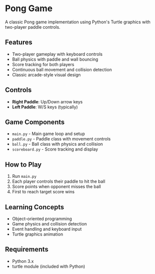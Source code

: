 # Pong Game

A classic Pong game implementation using Python's Turtle graphics with two-player paddle controls.

## Features
- Two-player gameplay with keyboard controls
- Ball physics with paddle and wall bouncing
- Score tracking for both players
- Continuous ball movement and collision detection
- Classic arcade-style visual design

## Controls
- **Right Paddle**: Up/Down arrow keys
- **Left Paddle**: W/S keys (typically)

## Game Components
- `main.py` - Main game loop and setup
- `paddle.py` - Paddle class with movement controls
- `ball.py` - Ball class with physics and collision
- `scoreboard.py` - Score tracking and display

## How to Play
1. Run `main.py`
2. Each player controls their paddle to hit the ball
3. Score points when opponent misses the ball
4. First to reach target score wins

## Learning Concepts
- Object-oriented programming
- Game physics and collision detection
- Event handling and keyboard input
- Turtle graphics animation

## Requirements
- Python 3.x
- turtle module (included with Python)
